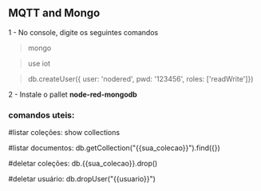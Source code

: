 ## MQTT and Mongo

1 - No console, digite os seguintes comandos

> mongo

> use iot


> db.createUser({ user: 'nodered', pwd: '123456', roles: ['readWrite']})

2 - Instale o pallet **node-red-mongodb**



### comandos uteis:

#listar coleções: show collections

#listar documentos: db.getCollection("{{sua_colecao}}").find({})

#deletar coleções: db.{{sua_colecao}}.drop()

#deletar usuário: db.dropUser("{{usuario}}")

